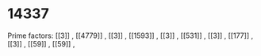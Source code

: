 # 14337

Prime factors: [[3]] , [[4779]] , [[3]] , [[1593]] , [[3]] , [[531]] , [[3]] , [[177]] , [[3]] , [[59]] , [[59]] , 
